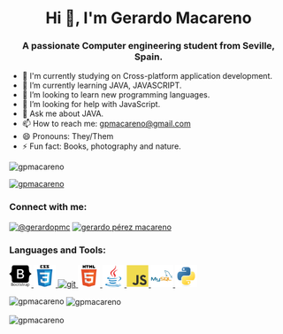 <h1 align="center">Hi 👋, I'm Gerardo Macareno</h1>
<h3 align="center">A passionate Computer engineering student from Seville, Spain.</h3>

- 🔭 I'm currently studying on Cross-platform application development.
- 🌱 I’m currently learning JAVA, JAVASCRIPT.
- 👯 I’m looking to learn new programming languages.
- 🤔 I’m looking for help with JavaScript.
- 💬 Ask me about JAVA.
- 📫 How to reach me: gpmacareno@gmail.com
- 😄 Pronouns: They/Them
- ⚡ Fun fact: Books, photography and nature.

<p align="left"> <img src="https://komarev.com/ghpvc/?username=gpmacareno&label=Profile%20views&color=0e75b6&style=plastic" alt="gpmacareno" /> </p>

<p align="left"> <a href="https://github.com/ryo-ma/github-profile-trophy"><img src="https://github-profile-trophy.vercel.app/?username=gpmacareno" alt="gpmacareno" /></a> </p>

<h3 align="left">Connect with me:</h3>
<p align="left">
<a href="https://twitter.com/@gerardopmc" target="blank"><img align="center" src="https://raw.githubusercontent.com/rahuldkjain/github-profile-readme-generator/master/src/images/icons/Social/twitter.svg" alt="@gerardopmc" height="30" width="40" /></a>
<a href="https://linkedin.com/in/gerardo pérez macareno" target="blank"><img align="center" src="https://raw.githubusercontent.com/rahuldkjain/github-profile-readme-generator/master/src/images/icons/Social/linked-in-alt.svg" alt="gerardo pérez macareno" height="30" width="40" /></a>
</p>

<h3 align="left">Languages and Tools:</h3>
<p align="left"> <a href="https://getbootstrap.com" target="_blank" rel="noreferrer"> <img src="https://raw.githubusercontent.com/devicons/devicon/master/icons/bootstrap/bootstrap-plain-wordmark.svg" alt="bootstrap" width="40" height="40"/> </a> <a href="https://www.w3schools.com/css/" target="_blank" rel="noreferrer"> <img src="https://raw.githubusercontent.com/devicons/devicon/master/icons/css3/css3-original-wordmark.svg" alt="css3" width="40" height="40"/> </a> <a href="https://git-scm.com/" target="_blank" rel="noreferrer"> <img src="https://www.vectorlogo.zone/logos/git-scm/git-scm-icon.svg" alt="git" width="40" height="40"/> </a> <a href="https://www.w3.org/html/" target="_blank" rel="noreferrer"> <img src="https://raw.githubusercontent.com/devicons/devicon/master/icons/html5/html5-original-wordmark.svg" alt="html5" width="40" height="40"/> </a> <a href="https://www.java.com" target="_blank" rel="noreferrer"> <img src="https://raw.githubusercontent.com/devicons/devicon/master/icons/java/java-original.svg" alt="java" width="40" height="40"/> </a> <a href="https://developer.mozilla.org/en-US/docs/Web/JavaScript" target="_blank" rel="noreferrer"> <img src="https://raw.githubusercontent.com/devicons/devicon/master/icons/javascript/javascript-original.svg" alt="javascript" width="40" height="40"/> </a> <a href="https://www.mysql.com/" target="_blank" rel="noreferrer"> <img src="https://raw.githubusercontent.com/devicons/devicon/master/icons/mysql/mysql-original-wordmark.svg" alt="mysql" width="40" height="40"/> </a> <a href="https://www.python.org" target="_blank" rel="noreferrer"> <img src="https://raw.githubusercontent.com/devicons/devicon/master/icons/python/python-original.svg" alt="python" width="40" height="40"/> </a> </p>

<p><img align="left" src="https://github-readme-stats.vercel.app/api/top-langs?username=gpmacareno&show_icons=true&theme=dark&hide_border=true&locale=en&layout=compact" alt="gpmacareno" /></p>

<p>&nbsp;<img align="center" src="https://github-readme-stats.vercel.app/api?username=gpmacareno&show_icons=true&theme=dark&hide_border=true&locale=en" alt="gpmacareno" /></p>

<p><img align="center" src="https://github-readme-streak-stats.herokuapp.com/?user=gpmacareno&theme=dark" alt="gpmacareno" /></p>
